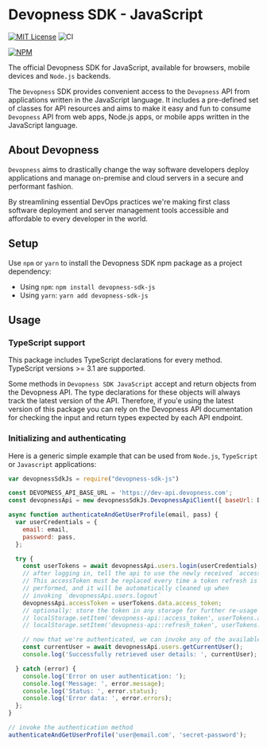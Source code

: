 # Devopness SDK - JavaScript

[![MIT License](https://img.shields.io/badge/license-MIT_License-green.svg?style=flat-square)](https://github.com/devopness/devopness-api-sdk-js/blob/master/LICENSE)
![CI](https://github.com/devopness/devopness-sdk-js/workflows/CI/badge.svg)

[![NPM](https://nodei.co/npm/devopness-sdk-js.png?downloads=true&stars=true)](https://nodei.co/npm/devopness-sdk-js/)

The official Devopness SDK for JavaScript, available for browsers, mobile devices and `Node.js` backends.

The `Devopness` SDK provides convenient access to the `Devopness` API from applications written in the JavaScript language. It includes a pre-defined set of classes for API resources and aims to make it easy and fun to consume `Devopness` API from web apps, Node.js apps, or mobile apps written in the JavaScript language.

## About Devopness
`Devopness` aims to drastically change the way software developers deploy applications and manage on-premise and cloud servers in a secure and performant fashion.

By streamlining essential DevOps practices we're making first class software deployment and server management tools accessible and affordable to every developer in the world.

## Setup
Use `npm` or `yarn` to install the Devopness SDK npm package as a project dependency:
- Using `npm`: `npm install devopness-sdk-js`
- Using `yarn`: `yarn add devopness-sdk-js`

## Usage

### TypeScript support
This package includes TypeScript declarations for every method.
TypeScript versions >= 3.1 are supported.

Some methods in `Devopness SDK JavaScript` accept and return objects from the Devopness API. The type declarations for these objects will always track the latest version of the API. Therefore, if you'e using the latest version of this package you can rely on the Devopness API documentation for checking the input and return types expected by each API endpoint.

### Initializing and authenticating

Here is a generic simple example that can be used from `Node.js`, `TypeScript` or `Javascript` applications:

```javascript
var devopnessSdkJs = require("devopness-sdk-js")

const DEVOPNESS_API_BASE_URL = 'https://dev-api.devopness.com';
const devopnessApi = new devopnessSdkJs.DevopnessApiClient({ baseUrl: DEVOPNESS_API_BASE_URL });

async function authenticateAndGetUserProfile(email, pass) {
  var userCredentials = {
    email: email,
    password: pass,
  };

  try {
    const userTokens = await devopnessApi.users.login(userCredentials);
    // after logging in, tell the api to use the newly received `accessToken`.
    // This accessToken must be replaced every time a token refresh is
    // performed, and it will be automatically cleaned up when
    // invoking `devopnessApi.users.logout`
    devopnessApi.accessToken = userTokens.data.access_token;
    // optionally: store the token in any storage for further re-usage
    // localStorage.setItem('devopness-api::access_token', userTokens.access_token)
    // localStorage.setItem('devopness-api::refresh_token', userTokens.refresh_token)

    // now that we're authenticated, we can invoke any of the available API client methods
    const currentUser = await devopnessApi.users.getCurrentUser();
    console.log('Successfully retrieved user details: ', currentUser);

  } catch (error) {
    console.log('Error on user authentication: ');
    console.log('Message: ', error.message);
    console.log('Status: ', error.status);
    console.log('Error data: ', error.errors);
  };
}

// invoke the authentication method
authenticateAndGetUserProfile('user@email.com', 'secret-password');

```
